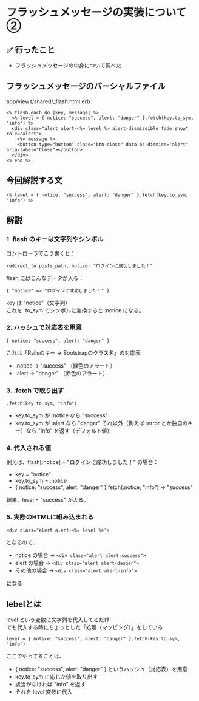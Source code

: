 # フラッシュメッセージの実装について②

## ✅ 行ったこと

- フラッシュメッセージの中身について調べた

## フラッシュメッセージのパーシャルファイル
app/views/shared/_flash.html.erb
```
<% flash.each do |key, message| %>
  <% level = { notice: "success", alert: "danger" }.fetch(key.to_sym, "info") %>
  <div class="alert alert-<%= level %> alert-dismissible fade show" role="alert">
    <%= message %>
    <button type="button" class="btn-close" data-bs-dismiss="alert" aria-label="Close"></button>
  </div>
<% end %>
```

## 今回解説する文
```
<% level = { notice: "success", alert: "danger" }.fetch(key.to_sym, "info") %>
```

## 解説

### 1. flash のキーは文字列やシンボル
コントローラでこう書くと：
```
redirect_to posts_path, notice: "ログインに成功しました！"
```
flash にはこんなデータが入る：
```
{ "notice" => "ログインに成功しました！" }
```
key は "notice"（文字列）<br>
これを .to_sym でシンボルに変換すると :notice になる。

### 2. ハッシュで対応表を用意
```
{ notice: "success", alert: "danger" }
```
これは「Railsのキー → Bootstrapのクラス名」の対応表
- :notice → "success" （緑色のアラート）
- :alert → "danger" （赤色のアラート）

### 3. .fetch で取り出す
```
.fetch(key.to_sym, "info")
```
- key.to_sym が :notice なら "success"
- key.to_sym が :alert なら "danger"
それ以外（例えば :error とか独自のキー）なら "info" を返す（デフォルト値）

### 4. 代入される値
例えば、flash[:notice] = "ログインに成功しました！" の場合：

- key = "notice"
- key.to_sym = :notice
- { notice: "success", alert: "danger" }.fetch(:notice, "info") → "success"

結果、level = "success" が入る。

### 5. 実際のHTMLに組み込まれる
```
<div class="alert alert-<%= level %>">
```
となるので、

- notice の場合 → `<div class="alert alert-success">`
- alert の場合 → `<div class="alert alert-danger">`
- その他の場合 → `<div class="alert alert-info">`

になる

## lebelとは
level という変数に文字列を代入してるだけ<br>
でも代入する時にちょっとした「処理（マッピング）」をしている
```
level = { notice: "success", alert: "danger" }.fetch(key.to_sym, "info")
```
ここでやってることは、
- { notice: "success", alert: "danger" } というハッシュ（対応表）を用意
- key.to_sym に応じた値を取り出す
- 該当がなければ "info" を返す
- それを level 変数に代入